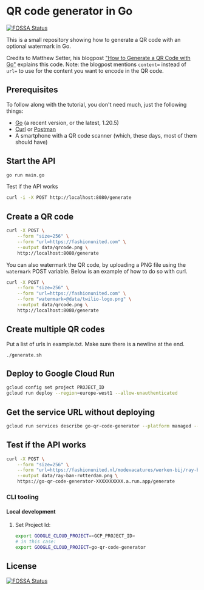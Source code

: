 # QR code generator in Go
[![FOSSA Status](https://app.fossa.com/api/projects/git%2Bgithub.com%2Fjavdl%2Fgo-qr-code-generator.svg?type=shield)](https://app.fossa.com/projects/git%2Bgithub.com%2Fjavdl%2Fgo-qr-code-generator?ref=badge_shield)


This is a small repository showing how to generate a QR code with an optional watermark in Go.

Credits to Matthew Setter, his blogpost ["How to Generate a QR Code with Go"][tutorial-url] explains this code. Note: the blogpost mentions `content=` instead of `url=` to use for the content you want to encode in the QR code.

## Prerequisites

To follow along with the tutorial, you don't need much, just the following things:

- [Go][go-url] (a recent version, or the latest, 1.20.5)
- [Curl][curl-url] or [Postman][postman-url]
- A smartphone with a QR code scanner (which, these days, most of them should have)

## Start the API

```sh
go run main.go
```

Test if the API works

```sh
curl -i -X POST http://localhost:8080/generate
```

## Create a QR code

```sh
curl -X POST \
    --form "size=256" \
    --form "url=https://fashionunited.com" \
    --output data/qrcode.png \
    http://localhost:8080/generate
```

You can also watermark the QR code, by uploading a PNG file using the `watermark` POST variable.
Below is an example of how to do so with curl.

```bash
curl -X POST \
    --form "size=256" \
    --form "url=https://fashionunited.com" \
    --form "watermark=@data/twilio-logo.png" \
    --output data/qrcode.png \
    http://localhost:8080/generate
```

## Create multiple QR codes 

Put a list of urls in example.txt. Make sure there is a newline at the end.

```
./generate.sh
```

## Deploy to Google Cloud Run

```sh
gcloud config set project PROJECT_ID
gcloud run deploy --region=europe-west1 --allow-unauthenticated
```

## Get the service URL without deploying

```sh
gcloud run services describe go-qr-code-generator --platform managed --region europe-west1 --format 'value(status.url)'
```

## Test if the API works

```sh
curl -X POST \
    --form "size=256" \
    --form "url=https://fashionunited.nl/modevacatures/werken-bij/ray-ban-vacatures/search/in/rotterdam" \
    --output data/ray-ban-rotterdam.png \
    https://go-qr-code-generator-XXXXXXXXXX.a.run.app/generate
```


### CLI tooling

#### Local development

1. Set Project Id:

    ```bash
    export GOOGLE_CLOUD_PROJECT=<GCP_PROJECT_ID>
    # in this case:
    export GOOGLE_CLOUD_PROJECT=go-qr-code-generator
    ```

<!-- 2. Build and Start the server:

    ```bash
    go build -o server && ./server
    ``` -->

## License
[![FOSSA Status](https://app.fossa.com/api/projects/git%2Bgithub.com%2Fjavdl%2Fgo-qr-code-generator.svg?type=large)](https://app.fossa.com/projects/git%2Bgithub.com%2Fjavdl%2Fgo-qr-code-generator?ref=badge_large)

    
[tutorial-url]: https://www.twilio.com/blog/generate-qr-code-with-go
[go-url]: https://go.dev/
[curl-url]: https://curl.se/
[postman-url]: https://www.postman.com/downloads/
